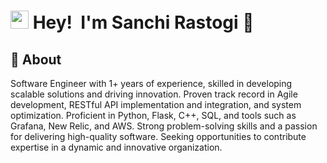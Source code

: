 # <img src="https://github.com/TheDudeThatCode/TheDudeThatCode/blob/master/Assets/Hi.gif" width="29px"> Hey!&nbsp;  I'm Sanchi Rastogi 👧
## 🧐 About
Software Engineer with 1+ years of experience, skilled in developing scalable solutions and driving innovation. Proven track record in Agile development, RESTful API implementation and integration, and system optimization. Proficient in Python, Flask, C++, SQL, and tools such as Grafana, New Relic, and AWS. Strong problem-solving skills and a passion for delivering high-quality software. Seeking opportunities to contribute expertise in a dynamic and innovative organization.
<br><br>



